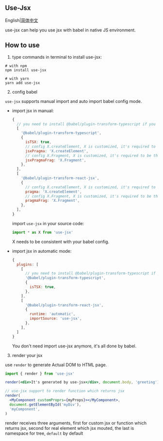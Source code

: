 ## Use-Jsx

English|[简体中文](https://github.com/Jcanno/use-jsx/blob/master/README.zh-CN.md)

use-jsx can help you use jsx with babel in native JS environment.

## How to use

1. type commands in terminal to install use-jsx:

```shell
# with npm
npm install use-jsx

# with yarn
yarn add use-jsx
```

2. config babel

`use-jsx` supports manual import and auto import babel config mode.

- import jsx in manual:

  ```js
  {
    // you need to install @babel/plugin-transform-typescript if you use TypeScript
    [
      '@babel/plugin-transform-typescript',
      {
        isTSX: true,
        // config X.createElement, X is customized, it's required to be the same in your source code.
        jsxPragma: 'X.createElement',
        // config X.Fragment, X is customized, it's required to be the same in your source code.
        jsxPragmaFrag: 'X.Fragment',
      },
    ],
    [
      '@babel/plugin-transform-react-jsx',
      {
        // config X.createElement, X is customized, it's required to be the same in your source code.
        pragma: 'X.createElement',
        // config X.Fragment, X is customized, it's required to be the same in your source code.
        pragmaFrag: 'X.Fragment',
      },
    ],
  }
  ```

  import `use-jsx` in your source code:

  ```js
  import * as X from 'use-jsx'
  ```

  X needs to be consistent with your babel config.

- import jsx in automatic mode:

  ```js
  {
    plugins: [
      [
        // you need to install @babel/plugin-transform-typescript if you use TypeScript
        '@babel/plugin-transform-typescript',
        {
          isTSX: true,
        },
      ],
      [
        '@babel/plugin-transform-react-jsx',
        {
          runtime: 'automatic',
          importSource: 'use-jsx',
        },
      ],
    ]
  }
  ```

  You don't need import use-jsx anymore, it's all done by babel.

3. render your jsx

use `render` to generate Actual DOM to HTML page.

```jsx
import { render } from 'use-jsx'

render(<div>It's generated by use-jsx</div>, document.body, 'greeting')

// use-jsx support to render function which returns jsx
render(
  <MyComponent customProprs={myProps}></MyComponent>,
  document.getElementById('myDiv'),
  'myComponent',
)
```

render receives three arguments, first for custom jsx or function which returns jsx, second for real element which jsx mouted, the last is namespace for tree, `default` by default
